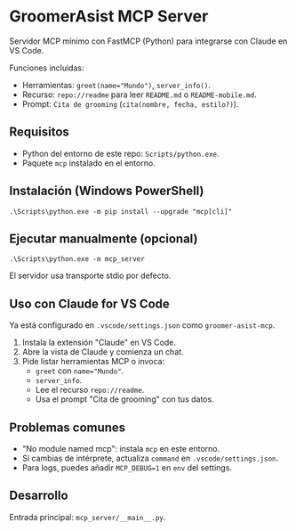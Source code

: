 # GroomerAsist MCP Server

Servidor MCP mínimo con FastMCP (Python) para integrarse con Claude en VS Code.

Funciones incluidas:

- Herramientas: `greet(name="Mundo")`, `server_info()`.
- Recurso: `repo://readme` para leer `README.md` o `README-mobile.md`.
- Prompt: `Cita de grooming` (`cita(nombre, fecha, estilo?)`).

## Requisitos

- Python del entorno de este repo: `Scripts/python.exe`.
- Paquete `mcp` instalado en el entorno.

## Instalación (Windows PowerShell)

```
.\Scripts\python.exe -m pip install --upgrade "mcp[cli]"
```

## Ejecutar manualmente (opcional)

```
.\Scripts\python.exe -m mcp_server
```

El servidor usa transporte stdio por defecto.

## Uso con Claude for VS Code

Ya está configurado en `.vscode/settings.json` como `groomer-asist-mcp`.

1. Instala la extensión "Claude" en VS Code.
2. Abre la vista de Claude y comienza un chat.
3. Pide listar herramientas MCP o invoca:
   - `greet` con `name="Mundo"`.
   - `server_info`.
   - Lee el recurso `repo://readme`.
   - Usa el prompt "Cita de grooming" con tus datos.

## Problemas comunes

- "No module named mcp": instala `mcp` en este entorno.
- Si cambias de intérprete, actualiza `command` en `.vscode/settings.json`.
- Para logs, puedes añadir `MCP_DEBUG=1` en `env` del settings.

## Desarrollo

Entrada principal: `mcp_server/__main__.py`.
